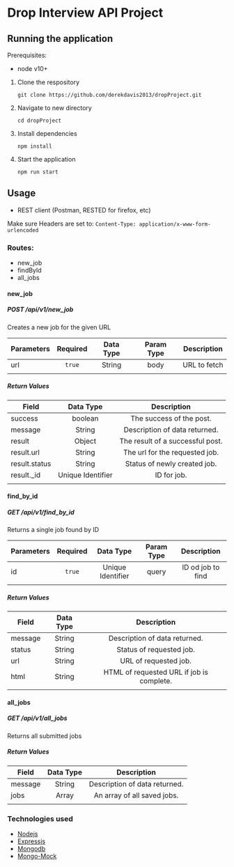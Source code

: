 # Drop Interview API Project
## Running the application
Prerequisites:

* node v10+

1. Clone the respository

    `git clone https://github.com/derekdavis2013/dropProject.git`

2. Navigate to new directory
    
    `cd dropProject`

3. Install dependencies

    `npm install`

4. Start the application

    `npm run start`

## Usage
* REST client (Postman, RESTED for firefox, etc)

Make sure Headers are set to:
`Content-Type: application/x-www-form-urlencoded`
### Routes:

* new_job
* findById
* all_jobs

#### new_job
##### POST /api/v1/new_job
Creates a new job for the given URL

| Parameters   | Required | Data Type | Param Type  | Description  |
| -------------|:--------:| :--------:|:-----------:|:------------:|
| url          | `true`   | String    | body        | URL to fetch |
|              |          |           |             |              |

##### Return Values

| Field          | Data Type            | Description                      |
| ---------------|:--------------------:|:--------------------------------:|
| success        | boolean              | The success of the post.         |
| message        | String               | Description of data returned.    |
| result         | Object               | The result of a successful post. |
| result.url     | String               | The url for the requested job.   |
| result.status  | String               | Status of newly created job.     |
| result._id     | Unique Identifier    | ID for job.                      |
|                |                      |                                  |

#### find_by_id
##### GET /api/v1/find_by_id
Returns a single job found by ID

| Parameters | Required | Data Type         | Param Type | Description       |
| -----------|:--------:| :----------------:|:----------:|:-----------------:|
| id         | `true`   | Unique Identifier | query      | ID od job to find |
|            |          |                   |            |                   |

##### Return Values

| Field   | Data Type | Description                               |
| --------|:---------:|:-----------------------------------------:|
| message | String    | Description of data returned.             |
| status  | String    | Status of requested job.                  |
| url     | String    | URL of requested job.                     |
| html    | String    | HTML of requested URL if job is complete. |
|         |           |                                           |

#### all_jobs
##### GET /api/v1/all_jobs
Returns all submitted jobs
##### Return Values

| Field          | Data Type | Description                   |
| ---------------|:---------:|:-----------------------------:|
| message        | String    | Description of data returned. |
| jobs           | Array     | An array of all saved jobs.   |
|                |           |                               |

### Technologies used
* [Nodejs](https://nodejs.org/en/)
* [Expressjs](https://expressjs.com/)
* [Mongodb](https://www.mongodb.com/)
* [Mongo-Mock](https://www.npmjs.com/package/mongo-mock)

